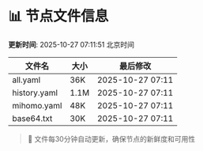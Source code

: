 # 📊 节点文件信息

**更新时间**: 2025-10-27 07:11:51 北京时间

| 文件名 | 大小 | 最后修改 |
|--------|------|----------|
| all.yaml | 36K | 2025-10-27 07:11 |
| history.yaml | 1.1M | 2025-10-27 07:11 |
| mihomo.yaml | 48K | 2025-10-27 07:11 |
| base64.txt | 30K | 2025-10-27 07:11 |

> 🔄 文件每30分钟自动更新，确保节点的新鲜度和可用性
